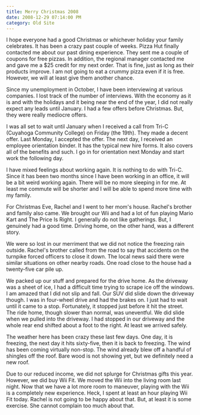 ```yaml
---
title: Merry Christmas 2008
date: 2008-12-29 07:14:00 PM
category: Old Site
---
```


I hope everyone had a good Christmas or whichever holiday your family celebrates. It has been a crazy past couple of weeks. Pizza Hut finally contacted me about our past dining experience. They sent me a couple of coupons for free pizzas. In addition, the regional manager contacted me and gave me a $25 credit for my next order. That is fine, just as long as their products improve. I am not going to eat a crummy pizza even if it is free. However, we will at least give them another chance.

Since my unemployment in October, I have been interviewing at various companies. I lost track of the number of interviews. With the economy as it is and with the holidays and it being near the end of the year, I did not really expect any leads until January. I had a few offers before Christmas. But, they were really mediocre offers.

I was all set to wait until January when I received a call from Tri-C (Cuyahoga Community College) on Friday (the 19th). They made a decent offer. Last Monday, I accepted the offer. The next day, I received an employee orientation binder. It has the typical new hire forms. It also covers all of the benefits and such. I go in for orientation next Monday and start work the following day.

I have mixed feelings about working again. It is nothing to do with Tri-C. Since it has been two months since I have been working in an office, it will be a bit weird working again. There will be no more sleeping in for me. At least me commute will be shorter and I will be able to spend more time with my family.

For Christmas Eve, Rachel and I went to her mom's house. Rachel's brother and family also came. We brought our Wii and had a lot of fun playing Mario Kart and The Price Is Right. I generally do not like gatherings. But, I genuinely had a good time. Driving home, on the other hand, was a different story.

We were so lost in our merriment that we did not notice the freezing rain outside. Rachel's brother called from the road to say that accidents on the turnpike forced officers to close it down. The local news said there were similar situations on other nearby roads. One road close to the house had a twenty-five car pile up.

We packed up our stuff and prepared for the drive home. As the driveway was a sheet of ice, I had a difficult time trying to scrape ice off the windows. I am amazed that I did not slip and fall. Our SUV did slide down the driveway though. I was in four-wheel drive and had the brakes on. I just had to wait until it came to a stop. Fortunately, it stopped just before it hit the street. The ride home, though slower than normal, was uneventful. We did slide when we pulled into the driveway. I had stopped in our driveway and the whole rear end shifted about a foot to the right. At least we arrived safely.

The weather here has been crazy these last few days. One day, it is freezing, the next day it hits sixty-five, then it is back to freezing. The wind has been coming virtually non-stop. The wind already blew off a handful of shingles off the roof. Bare wood is not showing yet, but we definitely need a new roof.

Due to our reduced income, we did not splurge for Christmas gifts this year. However, we did buy Wii Fit. We moved the Wii into the living room last night. Now that we have a lot more room to maneuver, playing with the Wii is a completely new experience. Heck, I spent at least an hour playing Wii Fit today. Rachel is not going to be happy about that. But, at least it is some exercise. She cannot complain too much about that.

